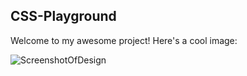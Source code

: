 ## CSS-Playground

Welcome to my awesome project! Here's a cool image:

![ScreenshotOfDesign](https://github.com/ELJRAOUYOMAR/CSS-Playground/assets/108769369/c1b7db78-e49a-4752-98bd-5bbfb461bc1d)
